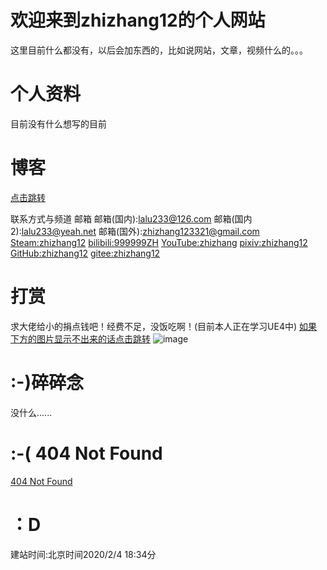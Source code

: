 # 欢迎来到zhizhang12的个人网站

这里目前什么都没有，以后会加东西的，比如说网站，文章，视频什么的。。。




# 个人资料


目前没有什么想写的目前





# 博客

<a href="https://zhizhang12.github.io/Blog.html">点击跳转</a>



 联系方式与频道
 邮箱
 邮箱(国内):lalu233@126.com
 邮箱(国内2):lalu233@yeah.net
 邮箱(国外):zhizhang123321@gmail.com
 <a href="https://steamcommunity.com/id/QAQYA/">Steam:zhizhang12</a>
 <a href="https://space.bilibili.com/352734569">bilibili:999999ZH</a>
 <a href="https://www.youtube.com/channel/UCMCv-l-DMt4YXd_FSdKCq8Q?view_as=subscriber">YouTube:zhizhang</a>
 <a href="https://www.pixiv.net/users/42750962">pixiv:zhizhang12</a>
 <a href="https://github.com/zhizhang12">GitHub:zhizhang12</a>
 <a href="https://gitee.com/zhizhang12">gitee:zhizhang12</a>


# 打赏
求大佬给小的捐点钱吧！经费不足，没饭吃啊！(目前本人正在学习UE4中)
<a href="https://zhizhang12.github.io/chifan.jpg">如果下方的图片显示不出来的话点击跳转</a>
![image](.https://github.com/zhizhang12/zhizhang12.github.io/edit/master/chifan.jpg)

# :-)碎碎念
没什么......
# :-( 404 Not Found
<a href="https://zhizhang12.github.io/404.md">404 Not Found</a>
# ：D
建站时间:北京时间2020/2/4 18:34分
